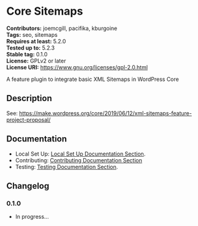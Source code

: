 # Core Sitemaps #
**Contributors:** joemcgill, pacifika, kburgoine  
**Tags:** seo, sitemaps  
**Requires at least:** 5.2.0  
**Tested up to:** 5.2.3  
**Stable tag:** 0.1.0  
**License:** GPLv2 or later  
**License URI:** https://www.gnu.org/licenses/gpl-2.0.html

A feature plugin to integrate basic XML Sitemaps in WordPress Core

## Description ##

See: https://make.wordpress.org/core/2019/06/12/xml-sitemaps-feature-project-proposal/


## Documentation ##

- Local Set Up: [Local Set Up Documentation Section](/docs/SETUP.md/).
- Contributing: [Contributing Documentation Section](/docs/CONTRIBUTING.md)
- Testing: [Testing Documentation Section](/docs/TESTING.md).


## Changelog ##

### 0.1.0 ###
* In progress...
